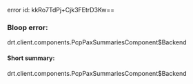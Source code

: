 error id: kkRo7TdPj+Cjk3FEtrD3Kw==
### Bloop error:

drt.client.components.PcpPaxSummariesComponent$Backend
#### Short summary: 

drt.client.components.PcpPaxSummariesComponent$Backend